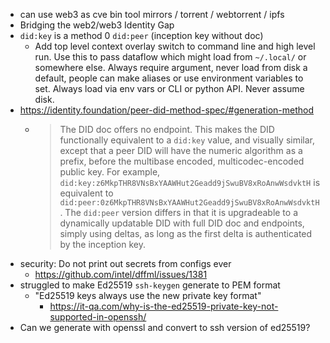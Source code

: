 - can use web3 as cve bin tool mirrors / torrent / webtorrent / ipfs
- Bridging the web2/web3 Identity Gap
- `did:key` is a method 0 `did:peer` (inception key without doc)
  - Add top level context overlay switch to command line and high level run. Use this to pass dataflow which might load from `~/.local/` or somewhere else. Always require argument, never load from disk a default, people can make aliases or use environment variables to set. Always load via env vars or CLI or python API. Never assume disk.
- https://identity.foundation/peer-did-method-spec/#generation-method
  - > The DID doc offers no endpoint. This makes the DID functionally equivalent to a `did:key` value, and visually similar, except that a peer DID will have the numeric algorithm as a prefix, before the multibase encoded, multicodec-encoded public key. For example, `did:key:z6MkpTHR8VNsBxYAAWHut2Geadd9jSwuBV8xRoAnwWsdvktH` is equivalent to `did:peer:0z6MkpTHR8VNsBxYAAWHut2Geadd9jSwuBV8xRoAnwWsdvktH`. The `did:peer` version differs in that it is upgradeable to a dynamically updatable DID with full DID doc and endpoints, simply using deltas, as long as the first delta is authenticated by the inception key.
- security: Do not print out secrets from configs ever
  - https://github.com/intel/dffml/issues/1381
- struggled to make Ed25519 `ssh-keygen` generate to PEM format
  - "Ed25519 keys always use the new private key format"
    - https://it-qa.com/why-is-the-ed25519-private-key-not-supported-in-openssh/
- Can we generate with openssl and convert to ssh version of ed25519?